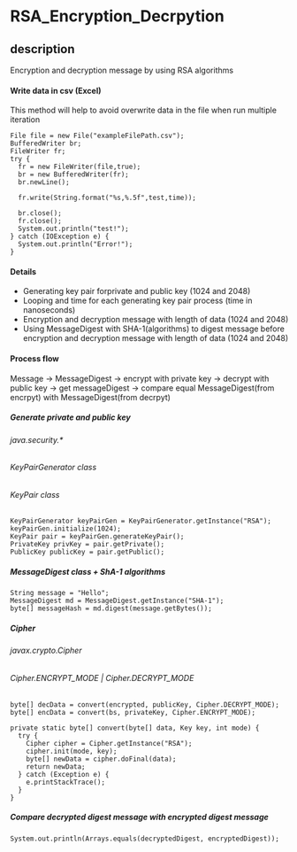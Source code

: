 # RSA_Encryption_Decrpytion
## description
Encryption and decryption message by using RSA algorithms

#### Write data in csv (Excel) 
This method will help to avoid overwrite data in the file when run multiple iteration
```
File file = new File("exampleFilePath.csv");
BufferedWriter br;
FileWriter fr;
try {
  fr = new FileWriter(file,true);
  br = new BufferedWriter(fr);
  br.newLine();
			
  fr.write(String.format("%s,%.5f",test,time));
		
  br.close();
  fr.close();
  System.out.println("test!");
} catch (IOException e) {
  System.out.println("Error!");
}
```

#### Details
* Generating key pair forprivate and public key (1024 and 2048)
* Looping and time for each generating key pair process (time in nanoseconds)
* Encryption and decryption message with length of data (1024 and 2048)
* Using MessageDigest with SHA-1(algorithms) to digest message before encryption and decryption message with length of data (1024 and 2048)

#### Process flow
Message -> MessageDigest -> encrypt with private key 
-> decrypt with public key -> get messageDigest 
-> compare equal MessageDigest(from encrpyt) with  MessageDigest(from decrpyt)

##### Generate private and public key
###### java.security.*
###### KeyPairGenerator class
###### KeyPair class
```
KeyPairGenerator keyPairGen = KeyPairGenerator.getInstance("RSA");
keyPairGen.initialize(1024);
KeyPair pair = keyPairGen.generateKeyPair();
PrivateKey privKey = pair.getPrivate();   
PublicKey publicKey = pair.getPublic(); 
```

##### MessageDigest class + ShA-1 algorithms
```
String message = "Hello";
MessageDigest md = MessageDigest.getInstance("SHA-1");
byte[] messageHash = md.digest(message.getBytes());
```   

##### Cipher
###### javax.crypto.Cipher
###### Cipher.ENCRYPT_MODE | Cipher.DECRYPT_MODE
```
byte[] decData = convert(encrypted, publicKey, Cipher.DECRYPT_MODE);
byte[] encData = convert(bs, privateKey, Cipher.ENCRYPT_MODE);

private static byte[] convert(byte[] data, Key key, int mode) {
  try {
    Cipher cipher = Cipher.getInstance("RSA");
    cipher.init(mode, key);
    byte[] newData = cipher.doFinal(data);
    return newData;
  } catch (Exception e) {
    e.printStackTrace();
  }
}
```

##### Compare decrypted digest message with encrypted digest message
```
System.out.println(Arrays.equals(decryptedDigest, encryptedDigest));
```

